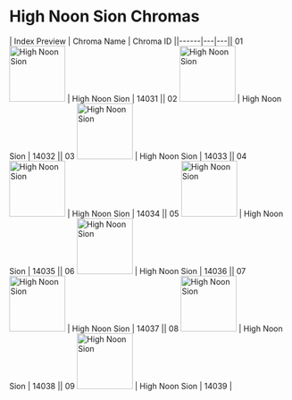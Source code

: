 # High Noon Sion Chromas

| Index  Preview | Chroma Name | Chroma ID ||------|---|---|| 01  <img src='https://raw.communitydragon.org/latest/plugins/rcp-be-lol-game-data/global/default/v1/champion-chroma-images/14/14031.png' alt='High Noon Sion' width='100'> | High Noon Sion | 14031 || 02  <img src='https://raw.communitydragon.org/latest/plugins/rcp-be-lol-game-data/global/default/v1/champion-chroma-images/14/14032.png' alt='High Noon Sion' width='100'> | High Noon Sion | 14032 || 03  <img src='https://raw.communitydragon.org/latest/plugins/rcp-be-lol-game-data/global/default/v1/champion-chroma-images/14/14033.png' alt='High Noon Sion' width='100'> | High Noon Sion | 14033 || 04  <img src='https://raw.communitydragon.org/latest/plugins/rcp-be-lol-game-data/global/default/v1/champion-chroma-images/14/14034.png' alt='High Noon Sion' width='100'> | High Noon Sion | 14034 || 05  <img src='https://raw.communitydragon.org/latest/plugins/rcp-be-lol-game-data/global/default/v1/champion-chroma-images/14/14035.png' alt='High Noon Sion' width='100'> | High Noon Sion | 14035 || 06  <img src='https://raw.communitydragon.org/latest/plugins/rcp-be-lol-game-data/global/default/v1/champion-chroma-images/14/14036.png' alt='High Noon Sion' width='100'> | High Noon Sion | 14036 || 07  <img src='https://raw.communitydragon.org/latest/plugins/rcp-be-lol-game-data/global/default/v1/champion-chroma-images/14/14037.png' alt='High Noon Sion' width='100'> | High Noon Sion | 14037 || 08  <img src='https://raw.communitydragon.org/latest/plugins/rcp-be-lol-game-data/global/default/v1/champion-chroma-images/14/14038.png' alt='High Noon Sion' width='100'> | High Noon Sion | 14038 || 09  <img src='https://raw.communitydragon.org/latest/plugins/rcp-be-lol-game-data/global/default/v1/champion-chroma-images/14/14039.png' alt='High Noon Sion' width='100'> | High Noon Sion | 14039 |